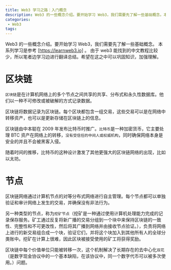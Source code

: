 ```yaml
---
title: Web3 学习之路：入门概念
description: Web3 的一些概念介绍。要开始学习 Web3，我们需要先了解一些基础概念。本系列学习是参考 [https://learnweb3.io] 。由于 web3 能找到的中文教程比较少，所以笔者边学习边进行翻译总结。希望在这之中可以巩固知识，加强理解。
categories:
 - Web3
tags:
---
```


Web3 的一些概念介绍。要开始学习 Web3，我们需要先了解一些基础概念。
本系列学习是参考 [https://learnweb3.io] 。
由于 web3 能找到的中文教程比较少，所以笔者边学习边进行翻译总结。希望在这之中可以巩固知识，加强理解。

# 区块链

`区块链`是在计算机网络上的多个节点之间共享的共享、分布式和永久性数据库。他们以一种不可修改或被破解的方式记录数据。

区块链将数据记录为区块链。每个区块都包含一组交易，这些交易可以是在网络中转移资产，也可以是更新存储在区块链上的信息。

区块链由中本聪在 2009 年发布比特币时推广。`比特币`是一种加密货币，它主要处理 BTC 资产在网络上的转移，`没有受信任的中间人或权威机构`，同时确保网络本身是安全的并且不会被黑客入侵。

随着时间的推移，比特币的这种设计激发了其他更强大的区块链网络的出现，比如以太坊。

# 节点

区块链网络通过计算机节点的对等分布式网络进行自主管理。每个节点都可以单独验证和审计网络上发生的交易，并确保没有非法行为。

另一种类型的节点，称为`挖矿节点`（挖矿是一种通过使用计算机处理能力完成的记录保存服务。矿工通过反复将新广播的交易分组到一个块中来保持区块链的一致性、完整性和不可更改性，然后将其广播到网络并由接收节点验证。），负责将网络上进行的新交易组合成一个块，验证它们，并将这个块加入到其他所有人的全球分类账中。挖矿在计算上很难，因此区块被接受使用的矿工将获得奖励。

区块链中每个价值单位只能被转移一次，这个机制解决了长期存在的去中心化`双花`（是数字现金协议中的一个基本缺陷，在该协议中，同一个数字代币可以被多次使用。）问题。